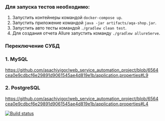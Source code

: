 ### Для запуска тестов необходимо:

1. Запустить контейнеры командой `docker-compose up`.
2. Запустить приложение командой `java -jar artifacts/aqa-shop.jar`.
3. Запустить авто тесты командой `./gradlew clean test`.
4. Для создания отчета Allure запустить команду `./gradlew allureServe`.

### Переключение СУБД

### **1. MySQL**
https://github.com/asachiyigor/web_service_automation_project/blob/6564cea0e9cdbcf6e29891d9061545ae4d819e1b/application.properties#L9

### **2. PostgreSQL**
https://github.com/asachiyigor/web_service_automation_project/blob/6564cea0e9cdbcf6e29891d9061545ae4d819e1b/application.properties#L4

[![Build status](https://ci.appveyor.com/api/projects/status/fvubmutc0v7ncf37/branch/master?svg=true)](https://ci.appveyor.com/project/asachiyigor/web-service-automation-project/branch/master)
